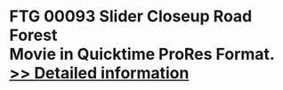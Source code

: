 # FTG 00093 Slider Closeup Road Forest<br />Movie in Quicktime ProRes Format.<br />[>> Detailed information](https://secure.shareit.com/shareit/product.html?productid=300652145&affiliateid=200057808)